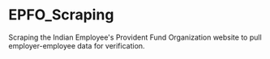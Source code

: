 # EPFO_Scraping
Scraping the Indian Employee's Provident Fund Organization website to pull employer-employee data for verification.

